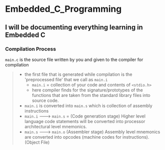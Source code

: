 # Embedded_C_Programming
I will be documenting everything learning in Embedded C
------------------------------------------------------------
### Compilation Process
`main.c` is the source file written by you and given to the compiler for compilation
> - the first file that is generated while compilation is the 'preprocessed file' that we call as `main.i` 
> 	- `main.i` = collection of your code and contents of `<stdio.h>` 
> 	- here compiler finds for the signature/prototypes of the functions that are taken from the standard library files into source code.
> - `main.i` is converted into `main.s` which is collection of assembly instructions
> - `main.i` ---> `main.s`  = (Code generation stage) Higher level language code statements will be converted into processor architectural level mnemonics.
> - `main.s` ---> `main.o` (Assembler stage) Assembly level mnemonics are converted into opcodes (machine codes for instructions). (Object File)
